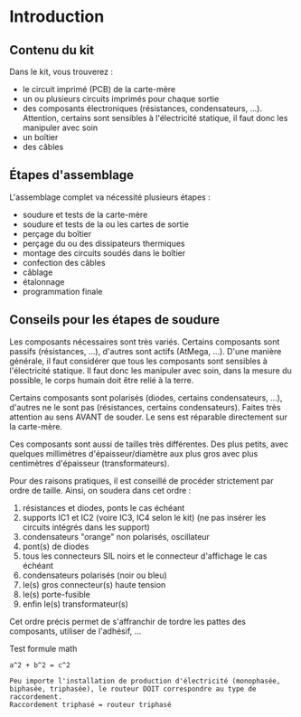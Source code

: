 # Introduction

## Contenu du kit

Dans le kit, vous trouverez :
- le circuit imprimé (PCB) de la carte-mère
- un ou plusieurs circuits imprimés pour chaque sortie
- des composants électroniques (résistances, condensateurs, ...). Attention, certains sont sensibles à l'électricité statique, il faut donc les manipuler avec soin
- un boîtier
- des câbles

## Étapes d'assemblage

L'assemblage complet va nécessité plusieurs étapes :
- soudure et tests de la carte-mère
- soudure et tests de la ou les cartes de sortie
- perçage du boîtier
- perçage du ou des dissipateurs thermiques
- montage des circuits soudés dans le boîtier
- confection des câbles
- câblage
- étalonnage
- programmation finale

## Conseils pour les étapes de soudure

Les composants nécessaires sont très variés. Certains composants sont passifs (résistances, ...), d'autres sont actifs (AtMega, ...).
D'une manière générale, il faut considérer que tous les composants sont sensibles à l'électricité statique.
Il faut donc les manipuler avec soin, dans la mesure du possible, le corps humain doit être relié à la terre.

Certains composants sont polarisés (diodes, certains condensateurs, ...), d'autres ne le sont pas (résistances, certains condensateurs). Faites très attention au sens AVANT de souder. Le sens est réparable directement sur la carte-mère.

Ces composants sont aussi de tailles très différentes. Des plus petits, avec quelques millimètres d'épaisseur/diamètre aux plus gros avec plus centimètres d'épaisseur (transformateurs).

Pour des raisons pratiques, il est conseillé de procéder strictement par ordre de taille.
Ainsi, on soudera dans cet ordre :

1. résistances et diodes, ponts le cas échéant
2. supports IC1 et IC2 (voire IC3, IC4 selon le kit) (ne pas insérer les circuits intégrés dans les support)
3. condensateurs "orange" non polarisés, oscillateur
4. pont(s) de diodes
5. tous les connecteurs SIL noirs et le connecteur d'affichage le cas échéant
6. condensateurs polarisés (noir ou bleu)
7. le(s) gros connecteur(s) haute tension
8. le(s) porte-fusible
9. enfin le(s) transformateur(s)

Cet ordre précis permet de s'affranchir de tordre les pattes des composants, utiliser de l'adhésif, ...

Test formule math
```{math}
a^2 + b^2 = c^2
```

````{callout} À retenir
Peu importe l'installation de production d'électricité (monophasée, biphasée, triphasée), le routeur DOIT correspondre au type de raccordement.  
Raccordement triphasé = routeur triphasé
````
